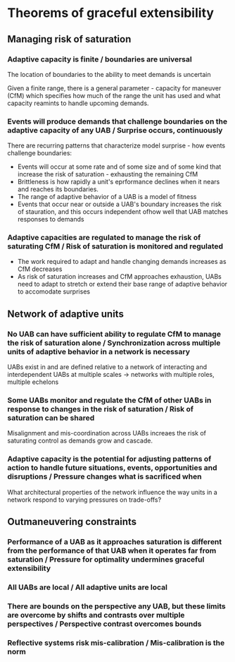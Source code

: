 # Theorems of graceful extensibility
## Managing risk of saturation
### Adaptive capacity is finite / boundaries are universal
The location of boundaries to the ability to meet demands is uncertain

Given a finite range, there is a general parameter - capacity for maneuver (CfM) which specifies how much of the range the unit has used and what capacity reamints to handle upcoming demands.

### Events will produce demands that challenge boundaries on the adaptive capacity of any UAB / Surprise occurs, continuously

There are recurring patterns that characterize model surprise - how events challenge boundaries:

* Events will occur at some rate and of some size and of some kind that increase the risk of saturation - exhausting the remaining CfM
* Brittleness is how rapidly a unit's eprformance declines when it nears and reaches its boundaries.
* The range of adaptive behavior of a UAB is a model of fitness
* Events that occur near or outside a UAB's boundary increases the risk of stauration, and this occurs independent ofhow well that UAB matches responses to demands

### Adaptive capacities are regulated to manage the risk of saturating CfM / Risk of saturation is monitored and regulated
* The work required to adapt and handle changing demands increases as CfM decreases
* As risk of saturation increases and CfM approaches exhaustion, UABs need to adapt to stretch or extend their base range of adaptive behavior to accomodate surprises

## Network of adaptive units
### No UAB can have sufficient ability to regulate CfM to manage the risk of saturation alone / Synchronization across multiple units of adaptive behavior in a network is necessary

UABs exist in and are defined relative to a network of interacting and interdependent UABs at multiple scales → networks with multiple roles, multiple echelons

### Some UABs monitor and regulate the CfM of other UABs in response to changes in the risk of saturation / Risk of saturation can be shared

Misalignment and mis-coordination across UABs increaes the risk of saturating control as demands grow and cascade.

### Adaptive capacity is the potential for adjusting patterns of action to handle future situations, events, opportunities and disruptions / Pressure changes what is sacrificed when
What architectural properties of the network influence the way units in a network respond to varying pressures on trade-offs?

## Outmaneuvering constraints
### Performance of a UAB as it approaches saturation is different from the performance of that UAB when it operates far from saturation / Pressure for optimality undermines graceful extensibility

### All UABs are local / All adaptive units are local

### There are bounds on the perspective any UAB, but these limits are overcome by shifts and contrasts over multiple perspectives / Perspective contrast overcomes bounds

### Reflective systems risk mis-calibration / Mis-calibration is the norm


